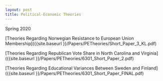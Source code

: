 ```yaml
---
layout: post
title: Political-Economic Theories
---
```


Spring 2020

[Theories Regarding Norwegian Resistance to European Union Membership]({{site.baseurl }}/Papers/PETheories/Short_Paper_3_KL.pdf)


[Theories Regarding Republican Vote Share in North Carolina and Virginia]({{site.baseurl }}/Papers/PETheories/6301_Short_Paper_2.pdf)


[Theories Regarding Educational Variances Between Sweden and Finland]({{site.baseurl }}/Papers/PETheories/6301_Short_Paper_FINAL.pdf)






